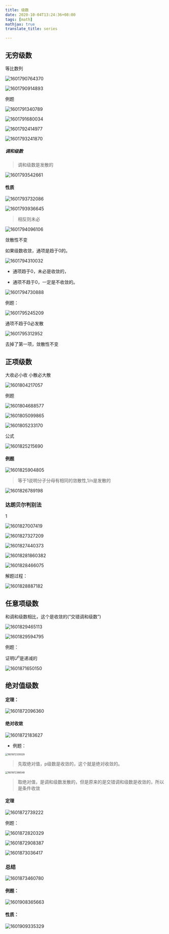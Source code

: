 ```yaml
---
title: 级数
date: 2020-10-04T13:24:36+08:00
tags: [math]
mathjax: true
translate_title: series

---
```


## 无穷级数

等比数列

![1601790764370](https://cdn.jsdelivr.net/gh/kayleh/cdn/img/级数/1601790764370.png)

![1601790914893](https://cdn.jsdelivr.net/gh/kayleh/cdn/img/级数/1601790914893.png)

例题

![1601791340789](https://cdn.jsdelivr.net/gh/kayleh/cdn/img/级数/1601791340789.png)

![1601791680034](https://cdn.jsdelivr.net/gh/kayleh/cdn/img/级数/1601791680034.png)

![1601792414977](https://cdn.jsdelivr.net/gh/kayleh/cdn/img/级数/1601792414977.png)

![1601793241870](https://cdn.jsdelivr.net/gh/kayleh/cdn/img/级数/1601793241870.png)

##### 调和级数

> 调和级数是发散的

![1601793542661](https://cdn.jsdelivr.net/gh/kayleh/cdn/img/级数/1601793542661.png)

#### 性质

![1601793732086](https://cdn.jsdelivr.net/gh/kayleh/cdn/img/级数/1601793732086.png)

![1601793936645](https://cdn.jsdelivr.net/gh/kayleh/cdn/img/级数/1601793936645.png)

> 相反则未必

![1601794096106](https://cdn.jsdelivr.net/gh/kayleh/cdn/img/级数/1601794096106.png)

敛散性不变



如果级数收敛，通项是趋于0的。

![1601794310032](https://cdn.jsdelivr.net/gh/kayleh/cdn/img/级数/1601794310032.png)

- 通项趋于0，未必是收敛的，

- 通项不趋于0，一定是不收敛的。



![1601794730888](https://cdn.jsdelivr.net/gh/kayleh/cdn/img/级数/1601794730888.png)

例题：

![1601795245209](https://cdn.jsdelivr.net/gh/kayleh/cdn/img/级数/1601795245209.png)

通项不趋于0必发散

![1601795312952](https://cdn.jsdelivr.net/gh/kayleh/cdn/img/级数/1601795312952.png)

去掉了第一项，敛散性不变

## 正项级数

大收必小收 小散必大散

![1601804217057](https://cdn.jsdelivr.net/gh/kayleh/cdn/img/级数/1601804217057.png)

例题

![1601804688577](https://cdn.jsdelivr.net/gh/kayleh/cdn/img/级数/1601804688577.png)

![1601805099865](https://cdn.jsdelivr.net/gh/kayleh/cdn/img/级数/1601805099865.png)

![1601805233170](https://cdn.jsdelivr.net/gh/kayleh/cdn/img/级数/1601805233170.png)

公式

![1601825215690](https://cdn.jsdelivr.net/gh/kayleh/cdn/img/级数/1601825215690.png)

#### 例题

![1601825904805](https://cdn.jsdelivr.net/gh/kayleh/cdn/img/级数/1601825904805.png)

> 等于1说明分子分母有相同的敛散性,1/n是发散的

![1601826789198](https://cdn.jsdelivr.net/gh/kayleh/cdn/img/级数/1601826789198.png)

### 达朗贝尔判别法

1

![1601827007419](https://cdn.jsdelivr.net/gh/kayleh/cdn/img/级数/1601827007419.png)

![1601827327209](https://cdn.jsdelivr.net/gh/kayleh/cdn/img/级数/1601827327209.png)

![1601827440373](https://cdn.jsdelivr.net/gh/kayleh/cdn/img/级数/1601827440373.png)

![1601828186038](https://cdn.jsdelivr.net/gh/kayleh/cdn/img/级数/1601828186038.png)2

![1601828466075](https://cdn.jsdelivr.net/gh/kayleh/cdn/img/级数/1601828466075.png)

解题过程：

![1601828887182](https://cdn.jsdelivr.net/gh/kayleh/cdn/img/级数/1601828887182.png)

## 任意项级数

和调和级数相比，这个是收敛的(“交错调和级数”)

![1601829465113](https://cdn.jsdelivr.net/gh/kayleh/cdn/img/级数/1601829465113.png)

![1601829594795](https://cdn.jsdelivr.net/gh/kayleh/cdn/img/级数/1601829594795.png)

例题：

证明$U^n$是递减的

![1601871650150](https://cdn.jsdelivr.net/gh/kayleh/cdn/img/级数/1601871650150.png)

## 绝对值级数

#### 定理：

![1601872096360](https://cdn.jsdelivr.net/gh/kayleh/cdn/img/级数/1601872096360.png)

#### 绝对收敛

![1601872183627](https://cdn.jsdelivr.net/gh/kayleh/cdn/img/级数/1601872183627.png)

- 例题：

<img src="https://cdn.jsdelivr.net/gh/kayleh/cdn/img/级数/1601872339329.png" alt="1601872339329" style="zoom:50%;" />

> 先取绝对值，p级数是收敛的，这个就是绝对收敛的。

<img src="https://cdn.jsdelivr.net/gh/kayleh/cdn/img/级数/1601872386548.png" alt="1601872386548" style="zoom:50%;" />

> 取绝对值，是调和级数发散的，但是原来的是交错调和级数是收敛的，所以是条件收敛

#### 定理

![1601872739222](https://cdn.jsdelivr.net/gh/kayleh/cdn/img/级数/1601872739222.png)

例题：

![1601872820329](https://cdn.jsdelivr.net/gh/kayleh/cdn/img/级数/1601872820329.png)

![1601872908387](https://cdn.jsdelivr.net/gh/kayleh/cdn/img/级数/1601872908387.png)

![1601873036417](https://cdn.jsdelivr.net/gh/kayleh/cdn/img/级数/1601873036417.png)

### 总结

![1601873460780](https://cdn.jsdelivr.net/gh/kayleh/cdn/img/级数/1601873460780.png)

#### 例题：

![1601908365663](https://cdn.jsdelivr.net/gh/kayleh/cdn/img/级数/1601908365663.png)

#### 性质：

![1601909335329](https://cdn.jsdelivr.net/gh/kayleh/cdn/img/级数/1601909335329.png)
